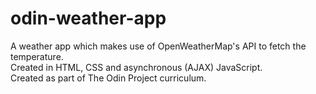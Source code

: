 # odin-weather-app
A weather app which makes use of OpenWeatherMap's API to fetch the temperature.<br />
Created in  HTML, CSS and asynchronous (AJAX) JavaScript.<br />
Created as part of The Odin Project curriculum.
